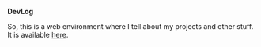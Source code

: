 <b color = 'brown'>DevLog</b>
<p>So, this is a web environment where I tell about my projects and other stuff. It is available <a href="https://pavelivanov4.github.io/DevLog">here</a>.
